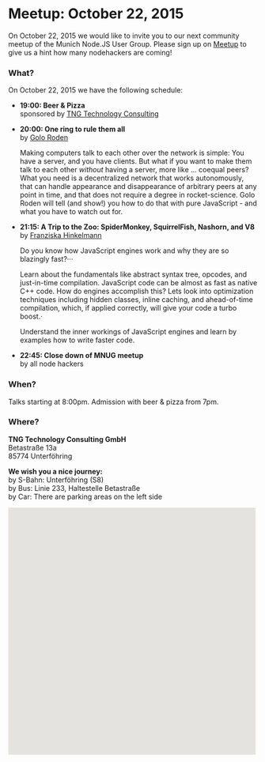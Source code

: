 # Meetup: October 22, 2015

On October 22, 2015 we would like to invite you to our next community meetup of the Munich Node.JS User Group. 
Please sign up on [Meetup](http://www.meetup.com/Munich-Node-js-User-Group/events/226142201/) to give us a hint how many nodehackers are coming!

### What?

On October 22, 2015 we have the following schedule:


*   **19:00: Beer & Pizza**  
    sponsored by [TNG Technology Consulting](http://www.tngtech.com)
    
*   **20:00: One ring to rule them all**  
    by [Golo Roden](/speakers.html#golor)
  
    Making computers talk to each other over the network is simple: You have
    a server, and you have clients. But what if you want to make them talk to
    each other *without* having a server, more like ... coequal peers? What you
    need is a decentralized network that works autonomously, that can handle
    appearance and disappearance of arbitrary peers at any point in time, and
    that does not require a degree in rocket-science. Golo Roden will tell (and
    show!) you how to do that with pure JavaScript - and what you have to watch
    out for.
  
*   **21:15: A Trip to the Zoo: SpiderMonkey, SquirrelFish, Nashorn, and V8**  
    by [Franziska Hinkelmann](/speakers.html#franziskah)
  
    Do you know how JavaScript engines work and why they are so blazingly fast?··· 
    
    Learn about the fundamentals like abstract syntax tree, opcodes, and
    just-in-time compilation. JavaScript code can be almost as fast as native
    C++ code. How do engines accomplish this? Lets look into optimization
    techniques including hidden classes, inline caching, and ahead-of-time
    compilation, which, if applied correctly, will give your code a turbo
    boost.·
    
    Understand the inner workings of JavaScript engines and learn by examples
    how to write faster code.
  
*   **22:45: Close down of MNUG meetup**  
    by all node hackers
  
### When?
 
Talks starting at 8:00pm. Admission with beer & pizza from 7pm.
 
### Where?

**TNG Technology Consulting GmbH**   
Betastraße 13a  
85774 Unterföhring  

**We wish you a nice journey:**  
by S-Bahn: Unterföhring (S8)  
by Bus: Linie 233, Haltestelle Betastraße  
by Car: There are parking areas on the left side

<div id="map" class="map" data-locationtext="TNG<br/>Betastraße 13a<br/>85774 Unterföhring" data-locationlatlng="48.1861991,11.6547822" style="width: 500px; height:500px; position: relative; background-color: rgb(229, 227, 223);">
</div>
